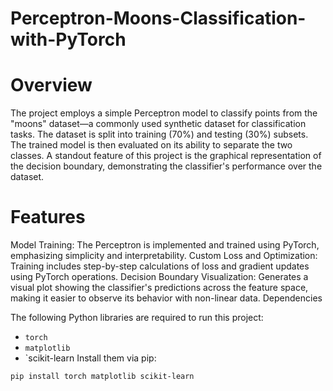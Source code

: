 # Perceptron-Moons-Classification-with-PyTorch

# Overview

The project employs a simple Perceptron model to classify points from the "moons" dataset—a commonly used synthetic dataset for classification tasks. The dataset is split into training (70%) and testing (30%) subsets. The trained model is then evaluated on its ability to separate the two classes. A standout feature of this project is the graphical representation of the decision boundary, demonstrating the classifier's performance over the dataset.

# Features

Model Training: The Perceptron is implemented and trained using PyTorch, emphasizing simplicity and interpretability.
Custom Loss and Optimization: Training includes step-by-step calculations of loss and gradient updates using PyTorch operations.
Decision Boundary Visualization: Generates a visual plot showing the classifier's predictions across the feature space, making it easier to observe its behavior with non-linear data.
Dependencies

The following Python libraries are required to run this project:

- `torch`
- `matplotlib`
- `scikit-learn 
Install them via pip:
```bash
pip install torch matplotlib scikit-learn
